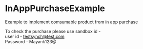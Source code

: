 # InAppPurchaseExample
Example to implement comsumable product from in app purchase

To check the purchase please use sandbox id - </br>
user id - testsynch@test.com</br>
Password - Mayank123@




